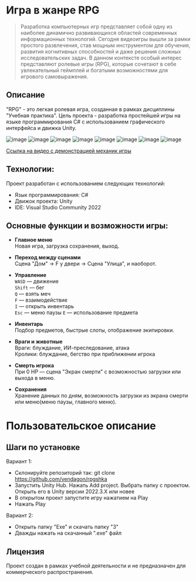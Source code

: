 # Игра в жанре RPG
> Разработка компьютерных игр представляет собой одну из наиболее динамично развивающихся областей современных информационных технологий. Сегодня видеоигры вышли за рамки простого развлечения, став мощным инструментом для обучения, развития когнитивных способностей и даже решения сложных исследовательских задач. В данном контексте особый интерес представляют ролевые игры (RPG), которые сочетают в себе увлекательный геймплей и богатыми возможностями для игрового самовыражения.

## Описание
"RPG" - это легкая ролевая игра, созданная в рамках дисциплины "Учебная практика". Цель проекта - разработка простейшей игры на языке программирования C# с использованием графического интерфейса и движка Unity.

![image](https://github.com/user-attachments/assets/f43077f6-6f80-49af-90f4-172b7e58232a "Главное меню")
![image](https://github.com/user-attachments/assets/d307075f-b655-4f85-9151-7965702099b5 "Внутри дома")
![image](https://github.com/user-attachments/assets/72e334ff-5d30-4c25-a417-7b14b07cf504 "Меню паузы")
![image](https://github.com/user-attachments/assets/192e75c4-9136-432e-8903-6b2061958a8a "Инвентарь")
![image](https://github.com/user-attachments/assets/c4bb046b-6d38-409c-b289-8cb968629b45 "Бой с врагами")
![image](https://github.com/user-attachments/assets/ab40932e-3e3a-480c-b9ee-14fae80dab68 "Экран смерти")
![image](https://github.com/user-attachments/assets/b67e57f8-366e-420e-bd02-396559f108d1 "Загрузка сохранения")
![image](https://github.com/user-attachments/assets/0e224ca3-e895-46fc-a8b9-1d8d4fc8bd86 "Кролик")

[Ссылка на видео с демонстрацией механик игры](https://disk.yandex.ru/i/AArxFSQrFqelCg)

## Технологии:
Проект разработан с использованием следующих технологий:
- Язык программирования: C#
- Движок проекта: Unity
- IDE: Visual Studio Community 2022

## Основные функции и возможности игры: 
- **Главное меню**  
  Новая игра, загрузка сохранения, выход.

- **Переход между сценами**  
  Сцена "Дом" → F у двери → Сцена "Улица", и наоборот.

- **Управление**  
  `WASD` — движение  
  `Shift` — бег  
  `Q` — взять меч  
  `F` — взаимодействие  
  `I` — открыть инвентарь  
  `Esc` — меню паузы
  `E` — использование предмета

- **Инвентарь**  
  Подбор предметов, быстрые слоты, отображение экипировки.

- **Враги и животные**  
  Враги: блуждание, ИИ-преследование, атака  
  Кролики: блуждание, бегство при приближении игрока

- **Смерть игрока**  
  При 0 HP — сцена "Экран смерти" с возможностью загрузки или выхода в меню.

- **Сохранения**  
  Хранение данных по дням, возможность загрузки из экрана смерти или меню(меню паузы, главного меню).

# Пользовательское описание
## Шаги по установке
Вариант 1:
- Склонируйте репозиторий так: git clone https://github.com/vendagon/rpgshka
- Запустить Unity Hub. Нажать Add project. Выбрать папку с проектом. Открыть его в Unity версии 2022.3.X или новее
- В открытом проект запустите игру нажатием на Play  
- Нажать Play

Вариант 2:
- Открыть папку "Exe" и скачать папку "3"
- Дважды нажать на скачанный ".exe" файл

## Лицензия
Проект создан в рамках учебной деятельности и не предназначен для коммерческого распространения.
